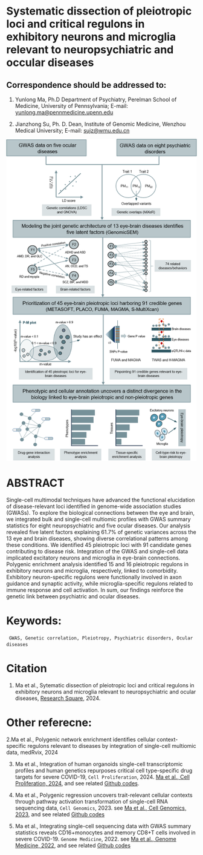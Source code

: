 # Systematic dissection of pleiotropic loci and critical regulons in exhibitory neurons and microglia relevant to neuropsychiatric and occular diseases

## Correspondence should be addressed to:
1. Yunlong Ma, Ph.D
Department of Psychiatry, Perelman School of Medicine, University of Pennsylvania;
E-mail: yunlong.ma@pennmedicine.upenn.edu 

2. Jianzhong Su, Ph. D.
Dean, Institute of Genomic Medicine, Wenzhou Medical University;
E-mail: sujz@wmu.edu.cn 

![Workflow](https://github.com/mayunlong89/Brain_eye_comorbidity/blob/main/Figures/Figure_1.png)

# ABSTRACT
Single-cell multimodal techniques have advanced the functional elucidation of disease-relevant loci identified in genome-wide association studies (GWASs). To explore the biological connections between the eye and brain, we integrated bulk and single-cell multiomic profiles with GWAS summary statistics for eight neuropsychiatric and five ocular diseases. Our analysis revealed five latent factors explaining 61.7% of genetic variances across the 13 eye and brain diseases, showing diverse correlational patterns among these conditions. We identified 45 pleiotropic loci with 91 candidate genes contributing to disease risk. Integration of the GWAS and single-cell data implicated excitatory neurons and microglia in eye-brain connections. Polygenic enrichment analysis identified 15 and 16 pleiotropic regulons in exhibitory neurons and microglia, respectively, linked to comorbidity. Exhibitory neuron-specific regulons were functionally involved in axon guidance and synaptic activity, while microglia-specific regulons related to immune response and cell activation. In sum, our findings reinforce the genetic link between psychiatric and ocular diseases.

# Keywords:
``` GWAS, Genetic correlation, Pleiotropy, Psychiatric disorders, Ocular diseases```

# Citation
1.  Ma et al., Sytematic dissection of pleiotropic loci and critical regulons in exhibitory neurons and microglia relevant to neuropsychiatric and ocular diseases, [Research Square](https://www.researchsquare.com/article/rs-4514542/v1), 2024.


# Other referecne:

2.Ma et al., Polygenic network enrichment identifies cellular context-specific regulons relevant to diseases by integration of single-cell multiomic data, medRvix, 2024
   
3. Ma et al., Integration of human organoids single-cell transcriptomic profiles and human genetics repurposes critical cell type-specific drug targets for severe COVID-19, `Cell Proliferation`, 2024. [Ma et al., Cell Proliferation, 2024](https://onlinelibrary.wiley.com/doi/full/10.1111/cpr.13558), and see related [Github codes](https://github.com/mayunlong89/scHuman_organoids_COVID19).
   
4. Ma et al., Polygenic regression uncovers trait-relevant cellular contexts through pathway activation transformation of single-cell RNA sequencing data, `Cell Genomics`, 2023. see [Ma et al., Cell Genomics, 2023](https://www.cell.com/cell-genomics/fulltext/S2666-979X(23)00180-5), and see related [Github codes](https://github.com/mayunlong89/scPagwas_main)

5. Ma et al., Integrating single-cell sequencing data with GWAS summary statistics reveals CD16+monocytes and memory CD8+T cells involved in severe COVID-19. `Genome Medicine`, 2022. see [Ma et al., Genome Medicine, 2022](https://link.springer.com/article/10.1186/s13073-022-01021-1), and see related [Github codes](https://github.com/mayunlong89/COVID19_scRNA)

   
